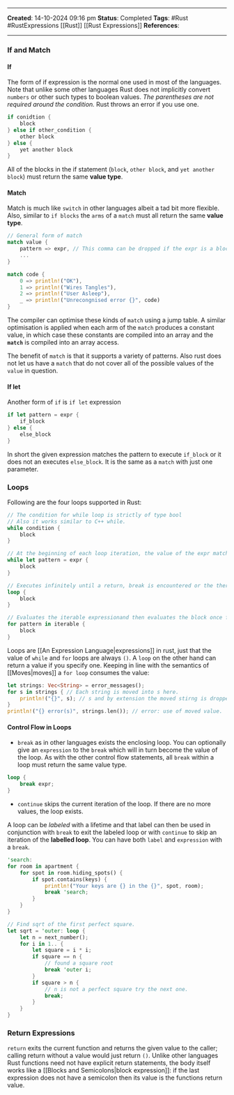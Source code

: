 _____
**Created**: 14-10-2024 09:16 pm
**Status**: Completed
**Tags**: #Rust #RustExpressions [[Rust]] [[Rust Expressions]]
**References**: 
______

### If and Match
#### If
The form of if expression is the normal one used in most of the languages. Note that unlike some other languages Rust does not implicitly convert `numbers` or other such types to boolean values.
*The parentheses are not required around the condition.* Rust throws an error if you use one.
```rust
if conidtion {
	block
} else if other_condition {
	other block
} else {
	yet another block
}
```
All of the blocks in the if statement (`block`, `other block`, and `yet another block`) must return the same **value type**.
#### Match
Match is much like `switch` in other languages albeit a tad bit more flexible. Also, similar to `if blocks` the `arms` of a `match` must all return the same **value type**.
```rust
// General form of match
match value {
	pattern => expr, // This comma can be dropped if the expr is a block.
	...
}

match code {
	0 => println!("OK"),
	1 => println!("Wires Tangles"),
	2 => println!("User Asleep"),
	_ => println!("Unrecongnised error {}", code)
}
```
The compiler can optimise these kinds of `match` using a jump table. A similar optimisation is applied when each arm of the `match` produces a constant value, in which case these constants are compiled into an array and the **`match`** is compiled into an array access.

The benefit of `match` is that it supports a variety of patterns.
Also rust does not let us have a `match` that do not cover all of the possible values of the `value` in question.


#### If let
Another form of `if` is `if let` expression
```rust
if let pattern = expr {
	if_block
} else {
	else_block
}
```
In short the given expression matches the pattern to execute `if_block` or it does not an executes `else_block`.
It is the same as a `match` with just one parameter.


### Loops
Following are the four loops supported in Rust:
```rust
// The condition for while loop is strictly of type bool
// Also it works similar to C++ while.
while condition {
	block
}

// At the beginning of each loop iteration, the value of the expr matched and we execute the block or exit the loop in the other case.
while let pattern = expr {
	block
}

// Executes infinitely until a return, break is encountered or the theread *panics*
loop {
	block
}

// Evaluates the iterable expressionand then evaluates the block once for each value in the resulting iterator.
for pattern in iterable {
	block
}
```

Loops are [[An Expression Language|expressions]] in rust, just that the value of `while` and `for` loops are always `()`. A `loop` on the other hand can return a value if you specify one.
Keeping in line with the semantics of [[Moves|moves]] a `for loop` consumes the value:
```rust
let strings: Vec<String> = error_messages();
for s in strings { // Each string is moved into s here.
	println!("{}", s); // s and by extension the moved stirng is dropped here.
}
println!("{} error(s)", strings.len()); // error: use of moved value.
```

#### Control Flow in Loops
- `break` as in other languages exists the enclosing loop. You can optionally give an `expression` to the `break` which will in turn become the value of the loop. As with the other control flow statements, all `break` within a loop must return the same value type.
```rust
loop {
	break expr;
}
```

- `continue` skips the current iteration of the loop. If there are no more values, the loop exists. 

A loop can be *labeled* with a lifetime and that label can then be used in conjunction with `break` to exit the labeled loop or with `continue` to skip an iteration of the **labelled loop**. You can have both `label` and `expression` with a `break`.
```rust
'search:
for room in apartment {
	for spot in room.hiding_spots() {
		if spot.contains(keys) {
			println!("Your keys are {} in the {}", spot, room);
			break 'search;
		}
	}
}

// Find sqrt of the first perfect square.
let sqrt = 'outer: loop {
	let n = next_number();
	for i in 1.. {
		let square = i * i;
		if square == n {
			// found a square root
			break 'outer i;
		}
		if square > n {
			// n is not a perfect square try the next one.
			break;
		}
	}
}
```


### Return Expressions
`return` exits the current function and returns the given value to the caller; calling return without a value would just return `()`.
Unlike other languages Rust functions need not have explicit return statements, the body itself works like a [[Blocks and Semicolons|block expression]]: if the last expression does not have a semicolon then its value is the functions return value. 